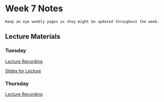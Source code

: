 Week 7 Notes
============================

```{note}
Keep an eye weekly pages as they might be updated throughout the week.
```

## Lecture Materials


### Tuesday

[Lecture Recording]()


<a href="../resources/11_14_23-hybrid_native.pdf" >Slides for Lecture</a>


### Thursday

[Lecture Recording]()

